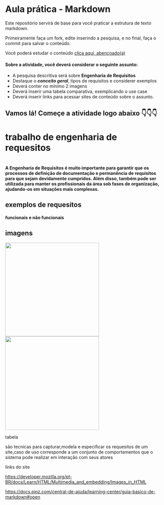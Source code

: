 # Aula prática - Markdown

Este repositório servirá de base para você praticar a estrutura de texto markdown. 

Primeiramente faça um fork, edite inserindo a pesquisa, e no final, faça o commit para salvar o conteúdo.

Você poderá estudar o conteúdo [clica aqui, abençoado(a)](https://docs.pipz.com/central-de-ajuda/learning-center/guia-basico-de-markdown#open)

#### Sobre a atividade, você deverá considerar o seguinte assunto:

- A pesquisa descritiva será sobre **Engenharia de Requisitos**
- Destaque o **_conceito geral_**, tipos de requisitos e considerer exemplos
- Deverá conter no mínimo 2 imagens
- Deverá inserir uma tabela comparativa, exemplicando o use case
- Deverá inserir links para acessar sites de conteúdo sobre o assunto.

## Vamos lá! Começe a atividade logo abaixo 👇👇👇
# trabalho de engenharia de requesitos <h1>
#### A Engenharia de Requisitos é muito importante para garantir que os processos de definição de documentação e permanência de requisitos para que sejam devidamente cumpridos. Além disso, também pode ser utilizada para manter os profissionais da área sob fases de organização, ajudando-os em situações mais complexas.
## exemplos de requesitos
#### funcionais e não funcionais 
## imagens 
<img src="https://encrypted-tbn0.gstatic.com/images?q=tbn:ANd9GcSlSw6MAYRloFiv1nxg7O5IOunWF_F_8_Jd85oYqOP5QA&s" alt="" width="300" height="300">   <img src="https://www.devmedia.com.br/imagens/engsoft/artigo6/image06.jpg" alt="" width="300" height="300">


tabela 

são tecnicas para capturar,modela e especificar os requesitos de um site,caso de uso corresponde a um conjunto de comportamentos que o sistema pode realizar em interação com seus atores

links do site

https://developer.mozilla.org/pt-BR/docs/Learn/HTML/Multimedia_and_embedding/Images_in_HTML


https://docs.pipz.com/central-de-ajuda/learning-center/guia-basico-de-markdown#open
